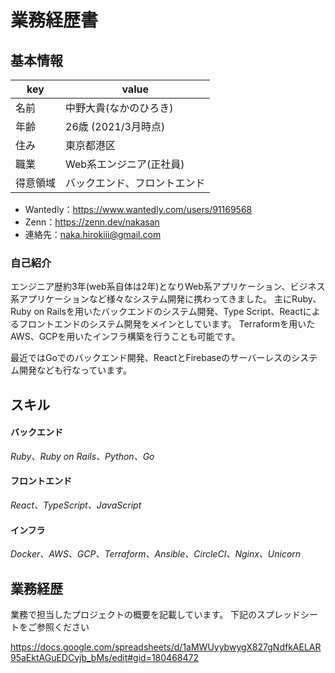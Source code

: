# 業務経歴書

## 基本情報

|  key  |  value  |
| ---- | ---- |
|  名前  |  中野大貴(なかのひろき) |
| 年齢   | 26歳 (2021/3月時点)  |
| 住み   | 東京都港区  |
| 職業   | Web系エンジニア(正社員)  |
| 得意領域   | バックエンド、フロントエンド  |

- Wantedly：https://www.wantedly.com/users/91169568
- Zenn：https://zenn.dev/nakasan
- 連絡先：naka.hirokiii@gmail.com

### 自己紹介
エンジニア歴約3年(web系自体は2年)となりWeb系アプリケーション、ビジネス系アプリケーションなど様々なシステム開発に携わってきました。
主にRuby、Ruby on Railsを用いたバックエンドのシステム開発、Type Script、Reactによるフロントエンドのシステム開発をメインとしています。
Terraformを用いたAWS、GCPを用いたインフラ構築を行うことも可能です。

最近ではGoでのバックエンド開発、ReactとFirebaseのサーバーレスのシステム開発なども行なっています。

## スキル

#### バックエンド
*Ruby、Ruby on Rails、Python、Go*

#### フロントエンド
*React、TypeScript、JavaScript*

#### インフラ
*Docker、AWS、GCP、Terraform、Ansible、CircleCI、Nginx、Unicorn*

## 業務経歴
業務で担当したプロジェクトの概要を記載しています。
下記のスプレッドシートをご参照ください

https://docs.google.com/spreadsheets/d/1aMWUyybwygX827gNdfkAELAR95aEktAGuEDCvjb_bMs/edit#gid=180468472
